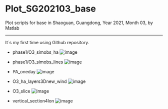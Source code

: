 # Plot_SG202103_base
Plot scripts for base in Shaoguan, Guangdong, Year 2021, Month 03, by Matlab

-----------------------------------------------------------------------------------

It`s my first time using Github repository.

* phase1/O3_simobs_ha
![image](https://user-images.githubusercontent.com/68309693/167135965-69f712b7-20c8-4800-bb22-59899cac7bcb.png)
* phase1/O3_simobs_lines
![image](https://user-images.githubusercontent.com/68309693/167136130-7287df1a-2706-4330-89bc-01814676269a.png)
* PA_oneday
![image](https://user-images.githubusercontent.com/68309693/167136547-fb36c66e-a1c2-4a07-86a6-5d6c3d3a011d.png)

* O3_ha_layers3Dnew_wind
![image](https://user-images.githubusercontent.com/68309693/167136642-1262254b-b933-4bc8-bddd-e9de1f30f977.png)

* O3_slice
![image](https://user-images.githubusercontent.com/68309693/167136825-e9f63ce9-218a-4b58-95e8-2c7668414b9b.png)

* vertical_section4lon
![image](https://user-images.githubusercontent.com/68309693/167136943-59b88e80-3ad5-4b78-a044-c48a35a02e67.png)
